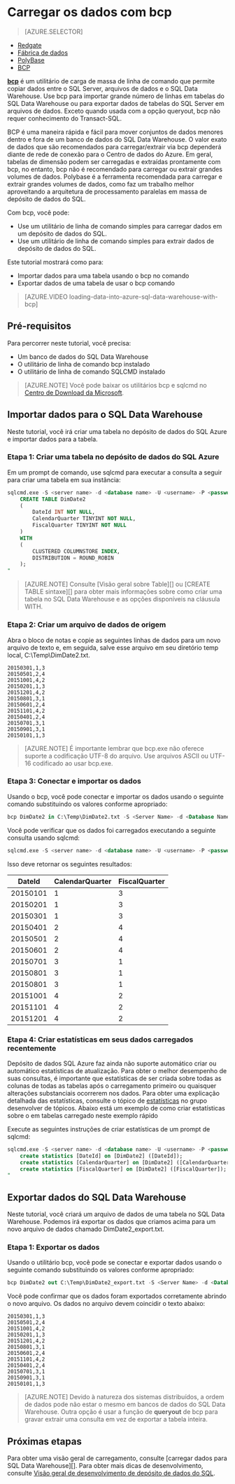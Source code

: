 <properties
   pageTitle="Use bcp para carregar dados em SQL Data Warehouse | Microsoft Azure"
   description="Saiba quais bcp e como usá-lo para data warehouse cenários."
   services="sql-data-warehouse"
   documentationCenter="NA"
   authors="twounder"
   manager="barbkess"
   editor=""/>

<tags
   ms.service="sql-data-warehouse"
   ms.devlang="NA"
   ms.topic="get-started-article"
   ms.tgt_pltfrm="NA"
   ms.workload="data-services"
   ms.date="10/10/2016"
   ms.author="mausher;barbkess;sonyama"/>


# <a name="load-data-with-bcp"></a>Carregar os dados com bcp

> [AZURE.SELECTOR]
- [Redgate](sql-data-warehouse-load-with-redgate.md)  
- [Fábrica de dados](sql-data-warehouse-get-started-load-with-azure-data-factory.md)  
- [PolyBase](sql-data-warehouse-get-started-load-with-polybase.md)  
- [BCP](sql-data-warehouse-load-with-bcp.md)


**[bcp][]** é um utilitário de carga de massa de linha de comando que permite copiar dados entre o SQL Server, arquivos de dados e o SQL Data Warehouse. Use bcp para importar grande número de linhas em tabelas do SQL Data Warehouse ou para exportar dados de tabelas do SQL Server em arquivos de dados. Exceto quando usada com a opção queryout, bcp não requer conhecimento do Transact-SQL.

BCP é uma maneira rápida e fácil para mover conjuntos de dados menores dentro e fora de um banco de dados do SQL Data Warehouse. O valor exato de dados que são recomendados para carregar/extrair via bcp dependerá diante de rede de conexão para o Centro de dados do Azure.  Em geral, tabelas de dimensão podem ser carregadas e extraídas prontamente com bcp, no entanto, bcp não é recomendado para carregar ou extrair grandes volumes de dados.  Polybase é a ferramenta recomendada para carregar e extrair grandes volumes de dados, como faz um trabalho melhor aproveitando a arquitetura de processamento paralelas em massa de depósito de dados do SQL.

Com bcp, você pode:

- Use um utilitário de linha de comando simples para carregar dados em um depósito de dados do SQL.
- Use um utilitário de linha de comando simples para extrair dados de depósito de dados do SQL.

Este tutorial mostrará como para:

- Importar dados para uma tabela usando o bcp no comando
- Exportar dados de uma tabela de usar o bcp comando

>[AZURE.VIDEO loading-data-into-azure-sql-data-warehouse-with-bcp]

## <a name="prerequisites"></a>Pré-requisitos

Para percorrer neste tutorial, você precisa:

- Um banco de dados do SQL Data Warehouse
- O utilitário de linha de comando bcp instalado
- O utilitário de linha de comando SQLCMD instalado

>[AZURE.NOTE] Você pode baixar os utilitários bcp e sqlcmd no [Centro de Download da Microsoft][].

## <a name="import-data-into-sql-data-warehouse"></a>Importar dados para o SQL Data Warehouse

Neste tutorial, você irá criar uma tabela no depósito de dados do SQL Azure e importar dados para a tabela.

### <a name="step-1-create-a-table-in-azure-sql-data-warehouse"></a>Etapa 1: Criar uma tabela no depósito de dados do SQL Azure

Em um prompt de comando, use sqlcmd para executar a consulta a seguir para criar uma tabela em sua instância:

```sql
sqlcmd.exe -S <server name> -d <database name> -U <username> -P <password> -I -Q "
    CREATE TABLE DimDate2
    (
        DateId INT NOT NULL,
        CalendarQuarter TINYINT NOT NULL,
        FiscalQuarter TINYINT NOT NULL
    )
    WITH
    (
        CLUSTERED COLUMNSTORE INDEX,
        DISTRIBUTION = ROUND_ROBIN
    );
"
```

>[AZURE.NOTE] Consulte [Visão geral sobre Table][] ou [CREATE TABLE sintaxe][] para obter mais informações sobre como criar uma tabela no SQL Data Warehouse e as opções disponíveis na cláusula WITH.

### <a name="step-2-create-a-source-data-file"></a>Etapa 2: Criar um arquivo de dados de origem

Abra o bloco de notas e copie as seguintes linhas de dados para um novo arquivo de texto e, em seguida, salve esse arquivo em seu diretório temp local, C:\Temp\DimDate2.txt.

```
20150301,1,3
20150501,2,4
20151001,4,2
20150201,1,3
20151201,4,2
20150801,3,1
20150601,2,4
20151101,4,2
20150401,2,4
20150701,3,1
20150901,3,1
20150101,1,3
```

> [AZURE.NOTE] É importante lembrar que bcp.exe não oferece suporte a codificação UTF-8 do arquivo. Use arquivos ASCII ou UTF-16 codificado ao usar bcp.exe.

### <a name="step-3-connect-and-import-the-data"></a>Etapa 3: Conectar e importar os dados
Usando o bcp, você pode conectar e importar os dados usando o seguinte comando substituindo os valores conforme apropriado:

```sql
bcp DimDate2 in C:\Temp\DimDate2.txt -S <Server Name> -d <Database Name> -U <Username> -P <password> -q -c -t  ','
```

Você pode verificar que os dados foi carregados executando a seguinte consulta usando sqlcmd:

```sql
sqlcmd.exe -S <server name> -d <database name> -U <username> -P <password> -I -Q "SELECT * FROM DimDate2 ORDER BY 1;"
```

Isso deve retornar os seguintes resultados:

DateId |CalendarQuarter |FiscalQuarter
----------- |--------------- |-------------
20150101 |1 |3
20150201 |1 |3
20150301 |1 |3
20150401 |2 |4
20150501 |2 |4
20150601 |2 |4
20150701 |3 |1
20150801 |3 |1
20150801 |3 |1
20151001 |4 |2
20151101 |4 |2
20151201 |4 |2

### <a name="step-4-create-statistics-on-your-newly-loaded-data"></a>Etapa 4: Criar estatísticas em seus dados carregados recentemente

Depósito de dados SQL Azure faz ainda não suporte automático criar ou automático estatísticas de atualização. Para obter o melhor desempenho de suas consultas, é importante que estatísticas de ser criada sobre todas as colunas de todas as tabelas após o carregamento primeiro ou quaisquer alterações substanciais ocorrerem nos dados. Para obter uma explicação detalhada das estatísticas, consulte o tópico de [estatísticas][] no grupo desenvolver de tópicos. Abaixo está um exemplo de como criar estatísticas sobre o em tabelas carregado neste exemplo rápido

Execute as seguintes instruções de criar estatísticas de um prompt de sqlcmd:

```sql
sqlcmd.exe -S <server name> -d <database name> -U <username> -P <password> -I -Q "
    create statistics [DateId] on [DimDate2] ([DateId]);
    create statistics [CalendarQuarter] on [DimDate2] ([CalendarQuarter]);
    create statistics [FiscalQuarter] on [DimDate2] ([FiscalQuarter]);
"
```

## <a name="export-data-from-sql-data-warehouse"></a>Exportar dados do SQL Data Warehouse
Neste tutorial, você criará um arquivo de dados de uma tabela no SQL Data Warehouse. Podemos irá exportar os dados que criamos acima para um novo arquivo de dados chamado DimDate2_export.txt.

### <a name="step-1-export-the-data"></a>Etapa 1: Exportar os dados

Usando o utilitário bcp, você pode se conectar e exportar dados usando o seguinte comando substituindo os valores conforme apropriado:

```sql
bcp DimDate2 out C:\Temp\DimDate2_export.txt -S <Server Name> -d <Database Name> -U <Username> -P <password> -q -c -t ','
```
Você pode confirmar que os dados foram exportados corretamente abrindo o novo arquivo. Os dados no arquivo devem coincidir o texto abaixo:

```
20150301,1,3
20150501,2,4
20151001,4,2
20150201,1,3
20151201,4,2
20150801,3,1
20150601,2,4
20151101,4,2
20150401,2,4
20150701,3,1
20150901,3,1
20150101,1,3
```

>[AZURE.NOTE] Devido à natureza dos sistemas distribuídos, a ordem de dados pode não estar o mesmo em bancos de dados do SQL Data Warehouse. Outra opção é usar a função de **queryout** de bcp para gravar extrair uma consulta em vez de exportar a tabela inteira.

## <a name="next-steps"></a>Próximas etapas
Para obter uma visão geral de carregamento, consulte [carregar dados para SQL Data Warehouse][].
Para obter mais dicas de desenvolvimento, consulte [Visão geral de desenvolvimento de depósito de dados do SQL][].

<!--Image references-->

<!--Article references-->

[Carregar dados em um depósito de dados do SQL]: ./sql-data-warehouse-overview-load.md
[Visão geral de desenvolvimento de depósito de dados do SQL]: ./sql-data-warehouse-overview-develop.md
[Visão geral de tabela]: ./sql-data-warehouse-tables-overview.md
[Estatísticas]: ./sql-data-warehouse-tables-statistics.md

<!--MSDN references-->
[BCP]: https://msdn.microsoft.com/library/ms162802.aspx
[Sintaxe de criar tabela]: https://msdn.microsoft.com/library/mt203953.aspx

<!--Other Web references-->
[Centro de Download da Microsoft]: https://www.microsoft.com/download/details.aspx?id=36433
